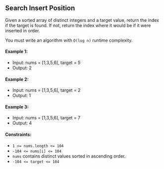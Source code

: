 ## Search Insert Position

Given a sorted array of distinct integers and a target value, return the index if the target is found. If not, return the index where it would be if it were inserted in order.

You must write an algorithm with `O(log n)` runtime complexity.

#### Example 1:

- Input: nums = [1,3,5,6], target = 5
- Output: 2

#### Example 2:

- Input: nums = [1,3,5,6], target = 2
- Output: 1

#### Example 3:

- Input: nums = [1,3,5,6], target = 7
- Output: 4

#### Constraints:

- `1 <= nums.length <= 104`
- `-104 <= nums[i] <= 104`
- `nums` contains distinct values sorted in ascending order.
- `-104 <= target <= 104`

